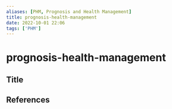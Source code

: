 ```yaml
---
aliases: [PHM, Prognosis and Health Management]
title: prognosis-health-management
date: 2022-10-01 22:06
tags: ['PHM']
---
```


# prognosis-health-management

## Title

## References
